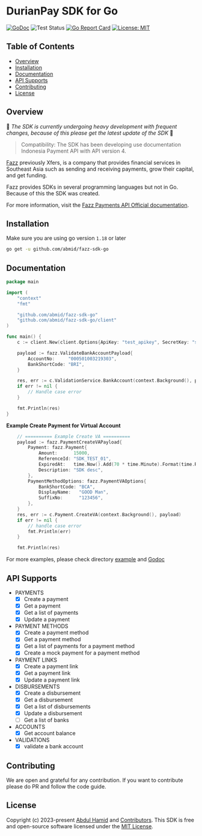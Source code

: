 # DurianPay SDK for Go #

[![GoDoc](https://godoc.org/github.com/abmid/fazz-sdk-go?status.svg)](https://godoc.org/github.com/abmid/fazz-sdk-go)
![Test Status](https://github.com/abmid/fazz-sdk-go/actions/workflows/test.yml/badge.svg)
[![Go Report Card](https://goreportcard.com/badge/github.com/abmid/fazz-sdk-go)](https://goreportcard.com/report/github.com/abmid/fazz-sdk-go)
[![License: MIT](https://img.shields.io/badge/license-MIT-green.svg)](https://opensource.org/licenses/MIT)

## Table of Contents

- [Overview](#overview)
- [Installation](#installation)
- [Documentation](#documentation)
- [API Supports](#api-supports)
- [Contributing](#contributing)
- [License](#license)

## Overview

🚧 *The SDK is currently undergoing heavy development with frequent changes, because of this please get the latest update of the SDK* 🚧

> Compatibility: The SDK has been developing use documentation Indonesia Payment API with API version 4.

[Fazz](https://fazz.com/) previously Xfers, is a company that provides financial services in Southeast Asia such as sending and receiving payments, grow their capital, and get funding.

Fazz provides SDKs in several programming languages but not in Go. Because of this the SDK was created.

For more information, visit the [Fazz Payments API Official documentation](https://docs.fazz.com/v4-ID/docs).

## Installation

Make sure you are using go version `1.18` or later

```bash
go get -u github.com/abmid/fazz-sdk-go
```

## Documentation

```go
package main

import (
	"context"
	"fmt"

	"github.com/abmid/fazz-sdk-go"
	"github.com/abmid/fazz-sdk-go/client"
)

func main() {
	c := client.New(client.Options{ApiKey: "test_apikey", SecretKey: "secretkey"})

	payload := fazz.ValidateBankAccountPayload{
		AccountNo:     "000501003219303",
		BankShortCode: "BRI",
	}

	res, err := c.ValidationService.BankAccount(context.Background(), payload)
	if err != nil {
		// Handle case error
	}

	fmt.Println(res)
}

```

**Example Create Payment for Virtual Account**

```go
	// ========== Example Create VA ==========
	payload := fazz.PaymentCreateVAPayload{
		Payment: fazz.Payment{
			Amount:      15000,
			ReferenceId: "SDK_TEST_01",
			ExpiredAt:   time.Now().Add(70 * time.Minute).Format(time.RFC3339),
			Description: "SDK desc",
		},
		PaymentMethodOptions: fazz.PaymentVAOptions{
			BankShortCode: "BCA",
			DisplayName:   "GOOD Man",
			SuffixNo:      "123456",
		},
	}
	res, err := c.Payment.CreateVA(context.Background(), payload)
	if err != nil {
		// handle case error
		fmt.Println(err)
	}

	fmt.Println(res)
```



For more examples, please check directory [example](https://github.com/abmid/fazz-sdk-go/tree/master/example) and [Godoc](https://godoc.org/github.com/abmid/fazz-sdk-go)

## API Supports

- PAYMENTS
  - [x] Create a payment
  - [x] Get a payment
  - [x] Get a list of payments
  - [x] Update a payment
- PAYMENT METHODS
  - [x] Create a payment method
  - [x] Get a payment method
  - [x] Get a list of payments for a payment method
  - [x] Create a mock payment for a payment method
- PAYMENT LINKS
  - [x] Create a payment link
  - [x] Get a payment link
  - [x] Update a payment link
- DISBURSEMENTS
  - [x] Create a disbursement
  - [x] Get a disbursement
  - [x] Get a list of disbursements
  - [x] Update a disbursement
  - [ ] Get a list of banks
- ACCOUNTS
  - [x] Get account balance
- VALIDATIONS
  - [x] validate a bank account

## Contributing

We are open  and grateful for any contribution. If you want to contribute please do PR and follow the code guide.

## License

Copyright (c) 2023-present [Abdul Hamid](https://github.com/abmid) and [Contributors](https://github.com/abmid/fazz-sdk-go/graphs/contributors). This SDK is free and open-source software licensed under the [MIT License](https://github.com/abmid/fazz-sdk-go/tree/master/LICENSE).
